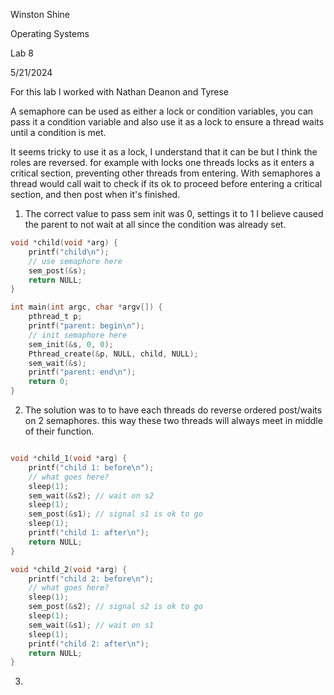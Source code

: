 Winston Shine

Operating Systems

Lab 8 

5/21/2024

For this lab I worked with Nathan Deanon and Tyrese

A semaphore can be used as either  a lock or condition variables, you can pass it a condition variable
and also use it as a lock to ensure a thread waits until a condition is met.

It seems tricky to use it as a lock, I understand that it can be but I think the roles are reversed.
for example with locks one threads locks as it enters a critical section, preventing other threads
from entering. With semaphores a thread would call wait to check if its ok to proceed
before entering a critical section, and then post when it's finished.

1. The correct value to pass sem init was 0, settings it to 1 I believe caused the parent to not wait at all since
    the condition was already set.
    
```c
void *child(void *arg) {
    printf("child\n");
    // use semaphore here
    sem_post(&s);
    return NULL;
}

int main(int argc, char *argv[]) {
    pthread_t p;
    printf("parent: begin\n");
    // init semaphore here
    sem_init(&s, 0, 0);
    Pthread_create(&p, NULL, child, NULL);
    sem_wait(&s);
    printf("parent: end\n");
    return 0;
}
```

2. The solution was to to have each threads do reverse ordered post/waits on 2 semaphores.
    this way these two threads will always meet in middle of their function.

```c

void *child_1(void *arg) {
    printf("child 1: before\n");
    // what goes here?
    sleep(1);
    sem_wait(&s2); // wait on s2
    sleep(1);
    sem_post(&s1); // signal s1 is ok to go
    sleep(1);
    printf("child 1: after\n");
    return NULL;
}

void *child_2(void *arg) {
    printf("child 2: before\n");
    // what goes here?
    sleep(1);
    sem_post(&s2); // signal s2 is ok to go
    sleep(1);
    sem_wait(&s1); // wait on s1
    sleep(1);
    printf("child 2: after\n");
    return NULL;
}
```


3. 

